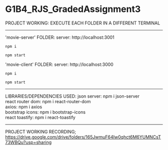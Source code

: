 # G1B4_RJS_GradedAssignment3
PROJECT WORKING:
EXECUTE EACH FOLDER IN A DIFFERENT TERMINAL

--------------------------------------------
'movie-server' FOLDER: 
  server: http://localhost:3001
  
    npm i
    
    npm start

'movie-client' FOLDER: 
  server: http://localhost:3000
  
    npm i
    
    npm start

--------------------------------------------
LIBRARIES/DEPENDENCIES USED:
  json server:
    npm i json-server        
  react router dom:
    npm i react-router-dom         
  axios: 
    npm i axios    
  bootstrap icons:
    npm i bootstrap-icons   
  react toastify: 
    npm i react-toastify           

---------------------------------------------
PROJECT WORKING RECORDING;
https://drive.google.com/drive/folders/165JwmuF64Iw0qhct6M6YUMNCsT73WBQu?usp=sharing
